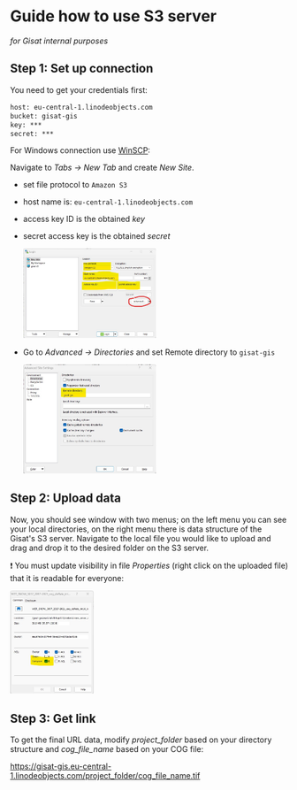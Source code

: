 # Guide how to use S3 server
*for Gisat internal purposes*

## Step 1: Set up connection
You need to get your credentials first: 

```
host: eu-central-1.linodeobjects.com
bucket: gisat-gis
key: ***
secret: ***
```

For Windows connection use [WinSCP](https://winscp.net/eng/index.php):
    
Navigate to *Tabs -> New Tab* and create *New Site*.
- set file protocol to `Amazon S3`
- host name is: `eu-central-1.linodeobjects.com`
- access key ID is the obtained *key*
- secret access key is the obtained *secret*

    <img src = "/images/winscp_new_site_1.jpg" width = "50%">

- Go to *Advanced -> Directories* and set Remote directory to `gisat-gis`

    <img src = "/images/winscp_new_site_2.jpg" width = "50%">

## Step 2: Upload data
Now, you should see window with two menus; on the left menu you can see your local directories, 
on the right menu there is data structure of the Gisat's S3 server. Navigate to the local file you would like to upload and
drag and drop it to the desired folder on the S3 server.

:exclamation: You must update visibility in file *Properties* (right click on the uploaded file) that it is readable for everyone:

  <img src = "/images/winscp_new_site_3.jpg" width = "30%">

## Step 3: Get link
To get the final URL data, modify *project_folder* based on your directory structure and *cog_file_name* based on your COG file:

https://gisat-gis.eu-central-1.linodeobjects.com/project_folder/cog_file_name.tif
